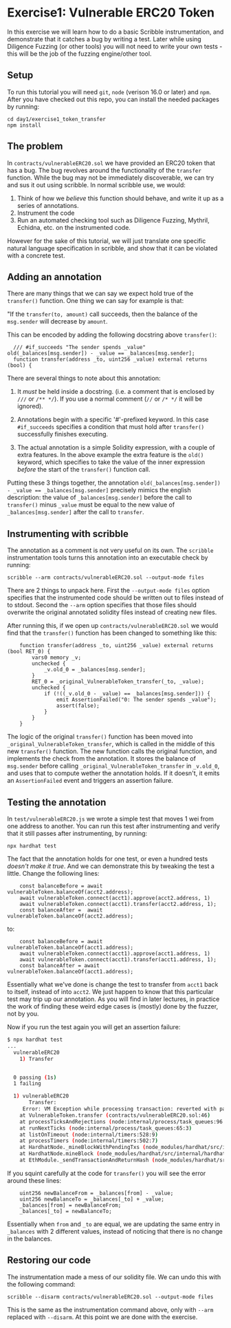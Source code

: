 # Exercise1: Vulnerable ERC20 Token

In this exercise we will learn how to do a basic Scribble instrumentation, and
demonstrate that it catches a bug by writing a test. Later while using
Diligence Fuzzing (or other tools) you will not need to write your own tests -
this will be the job of the fuzzing engine/other tool.

## Setup

To run this tutorial you will need `git`, `node` (verison 16.0 or later) and `npm`.
After you have checked out this repo, you can install the needed packages by running:

```
cd day1/exercise1_token_transfer
npm install
```

## The problem

In `contracts/vulnerableERC20.sol` we have provided an ERC20 token that has a
bug. The bug revolves around the functionality of the `transfer` function. While
the bug may not be immediately discoverable, we can try and sus it out using
scribble.  In normal scribble use, we would:

1. Think of how we *believe* this function should behave, and write it up as a series of annotations.
2. Instrument the code
3. Run an automated checking tool such as Diligence Fuzzing, Mythril, Echidna, etc. on the instrumented code.

However for the sake of this tutorial, we will just translate one specific
natural language specification in scribble, and show that it can be violated
with a concrete test.

## Adding an annotation

There are many things that we can say we expect hold true of the `transfer()` function. One thing we can say for example is that:

"If the `transfer(to, amount)` call succeeds, then the balance of the `msg.sender` will decrease by `amount`.

This can be encoded by adding the following docstring above `transfer()`:

```
  /// #if_succeeds "The sender spends _value" old(_balances[msg.sender]) - _value == _balances[msg.sender];
  function transfer(address _to, uint256 _value) external returns (bool) {
```

There are several things to note about this annotation:

1. It *must* be held inside a docstring. (i.e. a comment that is enclosed by
`///` or `/** */`). If you use a normal comment (`//` or `/* */` it will be
ignored).

2. Annotations begin with a specific '#'-prefixed keyword. In this case `#if_succeeds` specifies a condition that must hold after `transfer()` successfully finishes executing.

3. The actual annotation is a simple Solidity expression, with a couple of extra features. In the above example the extra feature is the `old()` keyword, which
specifies to take the value of the inner expression *before* the start of the `transfer()` function call.

Putting these 3 things together, the annotation `old(_balances[msg.sender]) -
_value == _balances[msg.sender]` precisely mimics the english description: the
value of `_balances[msg.sender]` before the call to `transfer()` minus `_value`
must be equal to the new value of `_balances[msg.sender]` after the call to
`transfer`.

## Instrumenting with scribble

The annotation as a comment is not very useful on its own. The `scribble` instrumentation tools turns this annotation into an executable check by running:

```
scribble --arm contracts/vulnerableERC20.sol --output-mode files
```

There are 2 things to unpack here. First the `--output-mode files` option
specifies that the instrumented code should be written out to files instead of
to stdout. Second the `--arm` option specifies that those files should overwrite
the original annotated solidity files instead of creating new files.

After running this, if we open up `contracts/vulnerableERC20.sol` we would find that the `transfer()` function has been changed to something like this:

```
    function transfer(address _to, uint256 _value) external returns (bool RET_0) {
        vars0 memory _v;
        unchecked {
            _v.old_0 = _balances[msg.sender];
        }
        RET_0 = _original_VulnerableToken_transfer(_to, _value);
        unchecked {
            if (!((_v.old_0 - _value) == _balances[msg.sender])) {
                emit AssertionFailed("0: The sender spends _value");
                assert(false);
            }
        }
    }
```

The logic of the original `transfer()` function has been moved into
`_original_VulnerableToken_transfer`, which is called in the middle of this new
`transfer()` function. The new function calls the original function, and
implements the check from the annotation. It stores the balance of `msg.sender`
before calling `_original_VulnerableToken_transfer` in `_v.old_0`, and uses that
to compute wether the annotation holds. If it doesn't, it emits an
`AssertionFailed` event and triggers an assertion failure.

## Testing the annotation

In `test/vulnerableERC20.js` we wrote a simple test that moves 1 wei from one address to another. You can run this test after instrumenting and verify that it still passes after instrumenting, by running:

```
npx hardhat test
```

The fact that the annotation holds for one test, or even a hundred tests
*doesn't make it true*. And we can demonstrate this by tweaking the test
a little. Change the following lines:

```
    const balanceBefore = await vulnerableToken.balanceOf(acct2.address);
    await vulnerableToken.connect(acct1).approve(acct2.address, 1)
    await vulnerableToken.connect(acct1).transfer(acct2.address, 1);
    const balanceAfter =  await vulnerableToken.balanceOf(acct2.address);
```

to:

```
    const balanceBefore = await vulnerableToken.balanceOf(acct1.address);
    await vulnerableToken.connect(acct1).approve(acct1.address, 1)
    await vulnerableToken.connect(acct1).transfer(acct1.address, 1);
    const balanceAfter = await vulnerableToken.balanceOf(acct1.address);
```

Essentially what we've done is change the test to transfer from `acct1` back to itself, instead of into `acct2`. We just happen to know that this particular test
may trip up our annotation. As you will find in later lectures, in practice the work of finding these weird edge cases is (mostly) done by the fuzzer, not by you.

Now if you run the test again you will get an assertion failure:

```sh
$ npx hardhat test
...
  vulnerableERC20
    1) Transfer


  0 passing (1s)
  1 failing

  1) vulnerableERC20
       Transfer:
     Error: VM Exception while processing transaction: reverted with panic code 0x1 (Assertion error)
    at VulnerableToken.transfer (contracts/vulnerableERC20.sol:46)
    at processTicksAndRejections (node:internal/process/task_queues:96:5)
    at runNextTicks (node:internal/process/task_queues:65:3)
    at listOnTimeout (node:internal/timers:528:9)
    at processTimers (node:internal/timers:502:7)
    at HardhatNode._mineBlockWithPendingTxs (node_modules/hardhat/src/internal/hardhat-network/provider/node.ts:1802:23)
    at HardhatNode.mineBlock (node_modules/hardhat/src/internal/hardhat-network/provider/node.ts:491:16)
    at EthModule._sendTransactionAndReturnHash (node_modules/hardhat/src/internal/hardhat-network/provider/modules/eth.ts:1522:18)
```

If you squint carefully at the code for `transfer()` you will see the error around these lines:

```
    uint256 newBalanceFrom = _balances[from] - _value;
    uint256 newBalanceTo = _balances[_to] + _value;
    _balances[from] = newBalanceFrom;
    _balances[_to] = newBalanceTo;
```

Essentially when `from` and `_to` are equal, we are updating the same entry in `_balances` with 2 different values, instead of noticing that there is no
change in the balances.

## Restoring our code

The instrumentation made a mess of our solidity file. We can undo this with the following command:

```
scribble --disarm contracts/vulnerableERC20.sol --output-mode files
```

This is the same as the instrumentation command above, only with `--arm`
replaced with `--disarm`.  At this point we are done with the exercise.